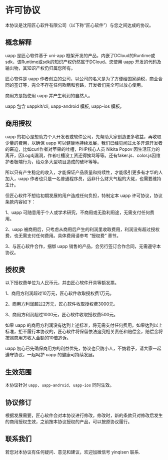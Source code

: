 # 许可协议

本协议是沈阳匠心软件有限公司（以下称“匠心软件”）与您之间达成的协议。

## 概念解释

uapp 是匠心软件基于 uni-app 框架开发的产品，内嵌了DCloud的Runtime或sdk，该Runtime或sdk的知识产权仍然属于DCloud。您使用 uapp 开发的代码及输出物，其知识产权仍归属您所有。

匠心软件是 uapp 作者创立的公司，以公司的名义是为了方便给国家纳税，商业合同的签订等，完全不存在任何欺瞒和套路，开发者们完全可以放心使用。

商用方是指使用 uapp 并产生利润的自然人。

uapp 包含 uappkit/cli, uapp-android 模板, uapp-ios 模板。

## 商用授权

uapp 的初心是想助力个人开发者或软件公司，先帮助大家创造更多收益，再收取少量的费用，以确保 uapp 可以健康地持续发展，我们已经见闻过太多开源开发者的窘迫，比如curl作者对苹果的吐槽，PHP核心人员 Nikita Popov 因生活压力的离开，因Log4j漏洞，作者吐槽没工资还得挨骂等等。还有faker.js、color.js因维护者极端行为，给众多大型项目造成的破坏等等。

所以只有产生稳定的收入，才能保证产品质量和持续性，才能吸引更多有才华的人加入，uapp 作者也只是一名普通程序员，远非什么财大气粗的大佬，也需要维持生计。

但匠心软件不想给初期发展的用户造成任何负担，特制定本 uapp 许可协议，协议条款内容如下：

1、uapp 可随意用于个人或学术研究，不商用或无盈利用途，无需支付任何费用。

2、uapp 被商用后，只考虑从商用后产生的利润里收取费用，利润没有超过授权费，也无需支付任何费用。具体费用请参考 “授权费” 章节。

3、与匠心软件合作，捆绑 uapp 销售的产品，会另行签订合作合同，无需遵守本协议。

## 授权费

以下授权费单位为人民币元，并由匠心软件开具等额发票。

1、商用方利润超过10万元，匠心软件收取授权费1万元。

2、商用方利润超过2万元，匠心软件收取授权费3000元。

3、商用方利润超过1000元，匠心软件收取授权费500元。

如果 uapp 的商用方利润没有达到上述标准，将无需支付任何费用。如果达到以上标准，拒不履行本协议的，匠心软件将保留依法追究相关责任和赔偿金，赔偿金将按照商用方收入金额的10倍追诉。

uapp 初心已先确保商用方的利益优先，协议也只防小人，不妨君子，请大家一起遵守协议，一起呵护 uapp 的健康可持续发展。

## 生效范围

本协议针对 `uapp, uapp-android, uapp-ios` 同时生效。

## 协议修订

根据发展需要，匠心软件会对本协议进行修改，修改时，新的条款只对修改后发生的商用授权生效，之前按本协议授权的产品，可以按原协议履行。

## 联系我们

若您对本协议有任何疑问、意见和建议，欢迎加微信号 yinqisen 联系.